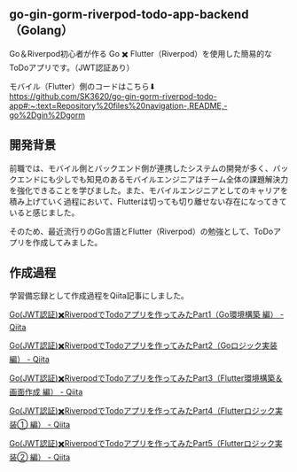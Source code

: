 ## go-gin-gorm-riverpod-todo-app-backend （Golang）

Go＆Riverpod初心者が作る Go ✖️ Flutter（Riverpod）を使用した簡易的なToDoアプリです。（JWT認証あり）

モバイル（Flutter）側のコードはこちら⬇︎<br>
https://github.com/SK3620/go-gin-gorm-riverpod-todo-app#:~:text=Repository%20files%20navigation-,README,-go%2Dgin%2Dgorm

## 開発背景

前職では、モバイル側とバックエンド側が連携したシステムの開発が多く、バックエンドにも少しでも知見のあるモバイルエンジニアはチーム全体の課題解決力を強化できることを学びました。また、モバイルエンジニアとしてのキャリアを積み上げていく過程において、Flutterは切っても切り離せない存在になってきていると感じました。

そのため、最近流行りのGo言語とFlutter（Riverpod）の勉強として、ToDoアプリを作成してみました。

## 作成過程

学習備忘録として作成過程をQiita記事にしました。

[Go(JWT認証)✖️RiverpodでTodoアプリを作ってみたPart1（Go環境構築 編） - Qiita](https://qiita.com/SK3620/items/18dc5f5194b7efec003e)

[Go(JWT認証)✖️RiverpodでTodoアプリを作ってみたPart2（Goロジック実装 編） - Qiita](https://qiita.com/SK3620/items/3db8c58ea72c57eb8a1b)

[Go(JWT認証)✖️RiverpodでTodoアプリを作ってみたPart3（Flutter環境構築＆画面作成 編） - Qiita](https://qiita.com/SK3620/items/8b42af25dee48ca5f867)

[Go(JWT認証)✖️RiverpodでTodoアプリを作ってみたPart4（Flutterロジック実装① 編） - Qiita](https://qiita.com/SK3620/items/9b68ceb3212dbcd5c2dc)

[Go(JWT認証)✖️RiverpodでTodoアプリを作ってみたPart5（Flutterロジック実装② 編） - Qiita](https://qiita.com/SK3620/items/c7433afcdc1b6c14903b)
